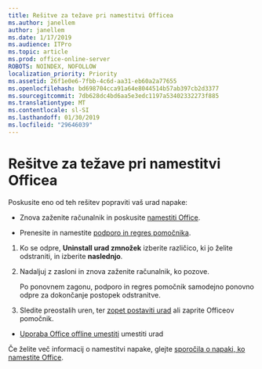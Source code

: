 ```yaml
---
title: Rešitve za težave pri namestitvi Officea
ms.author: janellem
author: janellem
ms.date: 1/17/2019
ms.audience: ITPro
ms.topic: article
ms.prod: office-online-server
ROBOTS: NOINDEX, NOFOLLOW
localization_priority: Priority
ms.assetid: 26f1e0e6-7fbb-4c6d-aa31-eb60a2a77655
ms.openlocfilehash: bd698704cca91a64e8044514b57ab397cb2d3377
ms.sourcegitcommit: 7db628dc4bd6aa5e3edc1197a53402332273f885
ms.translationtype: MT
ms.contentlocale: sl-SI
ms.lasthandoff: 01/30/2019
ms.locfileid: "29646039"
---
```

# <a name="solutions-for-issues-while-installing-office"></a>Rešitve za težave pri namestitvi Officea


Poskusite eno od teh rešitev popraviti vaš urad napake:
  
- Znova zaženite računalnik in poskusite [namestiti Office](https://portal.office.com/OLS/MySoftware.aspx).
    
- Prenesite in namestite [podporo in regres pomočnika](https://aka.ms/SARA-OfficeUninstall-Alchemy).
    
1. Ko se odpre, **Uninstall urad zmnožek** izberite različico, ki jo želite odstraniti, in izberite **naslednjo**. 
    
2. Nadaljuj z zasloni in znova zaženite računalnik, ko pozove.
    
    Po ponovnem zagonu, podporo in regres pomočnik samodejno ponovno odpre za dokončanje postopek odstranitve.
    
3. Sledite preostalih uren, ter [zopet postaviti urad](https://portal.office.com/OLS/MySoftware.aspx) ali zaprite Officeov pomočnik. 
    
- [Uporaba Office offline umestiti](https://support.office.com/article/f0a85fe7-118f-41cb-a791-d59cef96ad1c?wt.mc_id=Alchemy_ClientDIA) umestiti urad 
    
Če želite več informacij o namestitvi napake, glejte [sporočila o napaki, ko namestite Office](https://support.office.com/article/35ff2def-e0b2-4dac-9784-4cf212c1f6c2#BKMK_ErrorMessages).
  

